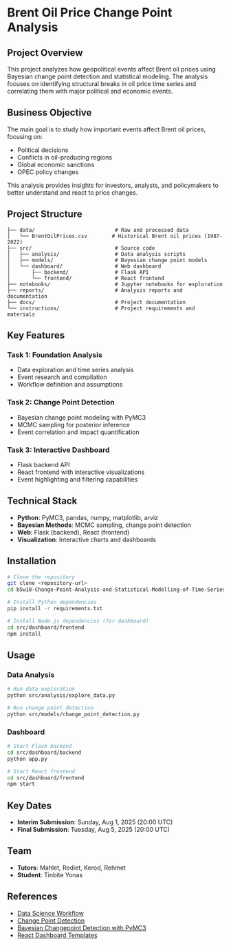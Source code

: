 # Brent Oil Price Change Point Analysis

## Project Overview

This project analyzes how geopolitical events affect Brent oil prices using Bayesian change point detection and statistical modeling. The analysis focuses on identifying structural breaks in oil price time series and correlating them with major political and economic events.

## Business Objective

The main goal is to study how important events affect Brent oil prices, focusing on:
- Political decisions
- Conflicts in oil-producing regions  
- Global economic sanctions
- OPEC policy changes

This analysis provides insights for investors, analysts, and policymakers to better understand and react to price changes.

## Project Structure

```
├── data/                          # Raw and processed data
│   └── BrentOilPrices.csv        # Historical Brent oil prices (1987-2022)
├── src/                           # Source code
│   ├── analysis/                  # Data analysis scripts
│   ├── models/                    # Bayesian change point models
│   └── dashboard/                 # Web dashboard
│       ├── backend/               # Flask API
│       └── frontend/              # React frontend
├── notebooks/                     # Jupyter notebooks for exploration
├── reports/                       # Analysis reports and documentation
├── docs/                          # Project documentation
└── instructions/                  # Project requirements and materials
```

## Key Features

### Task 1: Foundation Analysis
- Data exploration and time series analysis
- Event research and compilation
- Workflow definition and assumptions

### Task 2: Change Point Detection
- Bayesian change point modeling with PyMC3
- MCMC sampling for posterior inference
- Event correlation and impact quantification

### Task 3: Interactive Dashboard
- Flask backend API
- React frontend with interactive visualizations
- Event highlighting and filtering capabilities

## Technical Stack

- **Python**: PyMC3, pandas, numpy, matplotlib, arviz
- **Bayesian Methods**: MCMC sampling, change point detection
- **Web**: Flask (backend), React (frontend)
- **Visualization**: Interactive charts and dashboards

## Installation

```bash
# Clone the repository
git clone <repository-url>
cd b5w10-Change-Point-Analysis-and-Statistical-Modelling-of-Time-Series-Data

# Install Python dependencies
pip install -r requirements.txt

# Install Node.js dependencies (for dashboard)
cd src/dashboard/frontend
npm install
```

## Usage

### Data Analysis
```bash
# Run data exploration
python src/analysis/explore_data.py

# Run change point detection
python src/models/change_point_detection.py
```

### Dashboard
```bash
# Start Flask backend
cd src/dashboard/backend
python app.py

# Start React frontend
cd src/dashboard/frontend
npm start
```

## Key Dates

- **Interim Submission**: Sunday, Aug 1, 2025 (20:00 UTC)
- **Final Submission**: Tuesday, Aug 5, 2025 (20:00 UTC)

## Team

- **Tutors**: Mahlet, Rediet, Kerod, Rehmet
- **Student**: Tinbite Yonas

## References

- [Data Science Workflow](https://www.datascience-pm.com/data-science-workflow/)
- [Change Point Detection](https://forecastegy.com/posts/change-point-detection-time-series-python/)
- [Bayesian Changepoint Detection with PyMC3](https://www.pymc.io/blog/chris_F_pydata2022.html)
- [React Dashboard Templates](https://github.com/flatlogic/react-dashboard) 